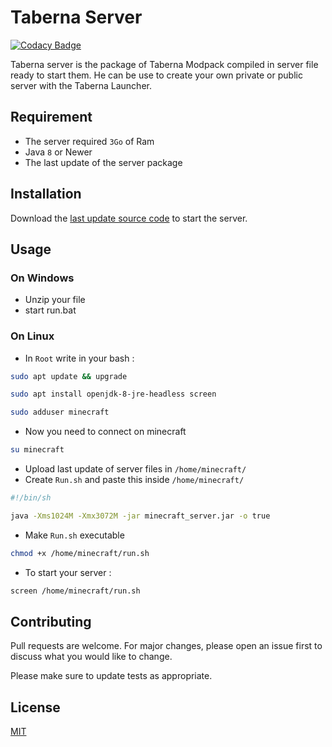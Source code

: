 # Taberna Server

[![Codacy Badge](https://api.codacy.com/project/badge/Grade/5c4a9e46064942f68a68574aa98d56fa)](https://app.codacy.com/gh/El-Taberna/Taberna-Server?utm_source=github.com&utm_medium=referral&utm_content=El-Taberna/Taberna-Server&utm_campaign=Badge_Grade_Settings)

Taberna server is the package of Taberna Modpack compiled in server file ready to start them.
He can be use to create your own private or public server with the Taberna Launcher.

## Requirement 

-   The server required `3Go` of Ram
-   Java `8` or Newer
-   The last update of the server package

## Installation

Download the [last update source code](https://github.com/El-Taberna/Taberna-Server/releases/latest) to start the server.

## Usage

### On Windows

-   Unzip your file
-   start run.bat

### On Linux

-   In `Root` write in your bash :

```bash
sudo apt update && upgrade
```

```bash
sudo apt install openjdk-8-jre-headless screen
```

```bash
sudo adduser minecraft
```

-   Now you need to connect on minecraft

```bash
su minecraft
```

-   Upload last update of server files in `/home/minecraft/`
-   Create `Run.sh` and paste this inside `/home/minecraft/`

```bash
#!/bin/sh

java -Xms1024M -Xmx3072M -jar minecraft_server.jar -o true
```

-   Make `Run.sh` executable

```bash
chmod +x /home/minecraft/run.sh
```

-   To start your server :

``` bash
screen /home/minecraft/run.sh
```

## Contributing
Pull requests are welcome. For major changes, please open an issue first to discuss what you would like to change.

Please make sure to update tests as appropriate.

## License
[MIT](https://choosealicense.com/licenses/mit/)

